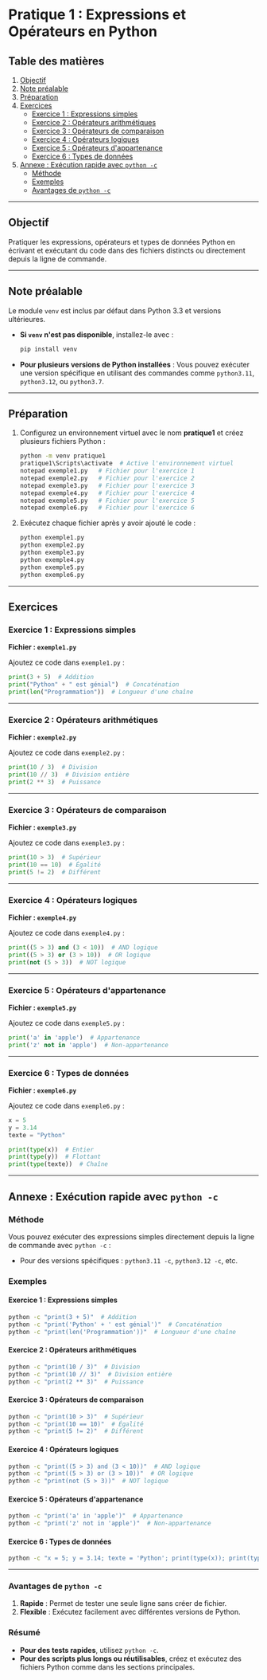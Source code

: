 # Pratique 1 : Expressions et Opérateurs en Python

## Table des matières

1. [Objectif](#objectif)
2. [Note préalable](#note-préalable)
3. [Préparation](#préparation)
4. [Exercices](#exercices)
   - [Exercice 1 : Expressions simples](#exercice-1--expressions-simples)
   - [Exercice 2 : Opérateurs arithmétiques](#exercice-2--opérateurs-arithmétiques)
   - [Exercice 3 : Opérateurs de comparaison](#exercice-3--opérateurs-de-comparaison)
   - [Exercice 4 : Opérateurs logiques](#exercice-4--opérateurs-logiques)
   - [Exercice 5 : Opérateurs d'appartenance](#exercice-5--opérateurs-dappartenance)
   - [Exercice 6 : Types de données](#exercice-6--types-de-données)
5. [Annexe : Exécution rapide avec `python -c`](#annexe--exécution-rapide-avec-python--c)
   - [Méthode](#méthode)
   - [Exemples](#exemples)
   - [Avantages de `python -c`](#avantages-de-python--c)

---

## Objectif
Pratiquer les expressions, opérateurs et types de données Python en écrivant et exécutant du code dans des fichiers distincts ou directement depuis la ligne de commande.

---

## Note préalable
Le module `venv` est inclus par défaut dans Python 3.3 et versions ultérieures.  
- **Si `venv` n'est pas disponible**, installez-le avec :
  ```bash
  pip install venv
  ```

- **Pour plusieurs versions de Python installées** : Vous pouvez exécuter une version spécifique en utilisant des commandes comme `python3.11`, `python3.12`, ou `python3.7`.

---

## Préparation
1. Configurez un environnement virtuel avec le nom **pratique1** et créez plusieurs fichiers Python :
   ```bash
   python -m venv pratique1
   pratique1\Scripts\activate  # Active l'environnement virtuel
   notepad exemple1.py   # Fichier pour l'exercice 1
   notepad exemple2.py   # Fichier pour l'exercice 2
   notepad exemple3.py   # Fichier pour l'exercice 3
   notepad exemple4.py   # Fichier pour l'exercice 4
   notepad exemple5.py   # Fichier pour l'exercice 5
   notepad exemple6.py   # Fichier pour l'exercice 6
   ```

2. Exécutez chaque fichier après y avoir ajouté le code :
   ```bash
   python exemple1.py
   python exemple2.py
   python exemple3.py
   python exemple4.py
   python exemple5.py
   python exemple6.py
   ```

---

## Exercices

### Exercice 1 : Expressions simples
**Fichier : `exemple1.py`**

Ajoutez ce code dans `exemple1.py` :
```python
print(3 + 5)  # Addition
print("Python" + " est génial")  # Concaténation
print(len("Programmation"))  # Longueur d'une chaîne
```

---

### Exercice 2 : Opérateurs arithmétiques
**Fichier : `exemple2.py`**

Ajoutez ce code dans `exemple2.py` :
```python
print(10 / 3)  # Division
print(10 // 3)  # Division entière
print(2 ** 3)  # Puissance
```

---

### Exercice 3 : Opérateurs de comparaison
**Fichier : `exemple3.py`**

Ajoutez ce code dans `exemple3.py` :
```python
print(10 > 3)  # Supérieur
print(10 == 10)  # Égalité
print(5 != 2)  # Différent
```

---

### Exercice 4 : Opérateurs logiques
**Fichier : `exemple4.py`**

Ajoutez ce code dans `exemple4.py` :
```python
print((5 > 3) and (3 < 10))  # AND logique
print((5 > 3) or (3 > 10))  # OR logique
print(not (5 > 3))  # NOT logique
```

---

### Exercice 5 : Opérateurs d'appartenance
**Fichier : `exemple5.py`**

Ajoutez ce code dans `exemple5.py` :
```python
print('a' in 'apple')  # Appartenance
print('z' not in 'apple')  # Non-appartenance
```

---

### Exercice 6 : Types de données
**Fichier : `exemple6.py`**

Ajoutez ce code dans `exemple6.py` :
```python
x = 5
y = 3.14
texte = "Python"

print(type(x))  # Entier
print(type(y))  # Flottant
print(type(texte))  # Chaîne
```

---

## Annexe : Exécution rapide avec `python -c`

### Méthode
Vous pouvez exécuter des expressions simples directement depuis la ligne de commande avec `python -c` :
- Pour des versions spécifiques : `python3.11 -c`, `python3.12 -c`, etc.

### Exemples

#### Exercice 1 : Expressions simples
```bash
python -c "print(3 + 5)"  # Addition
python -c "print('Python' + ' est génial')"  # Concaténation
python -c "print(len('Programmation'))"  # Longueur d'une chaîne
```

#### Exercice 2 : Opérateurs arithmétiques
```bash
python -c "print(10 / 3)"  # Division
python -c "print(10 // 3)"  # Division entière
python -c "print(2 ** 3)"  # Puissance
```

#### Exercice 3 : Opérateurs de comparaison
```bash
python -c "print(10 > 3)"  # Supérieur
python -c "print(10 == 10)"  # Égalité
python -c "print(5 != 2)"  # Différent
```

#### Exercice 4 : Opérateurs logiques
```bash
python -c "print((5 > 3) and (3 < 10))"  # AND logique
python -c "print((5 > 3) or (3 > 10))"  # OR logique
python -c "print(not (5 > 3))"  # NOT logique
```

#### Exercice 5 : Opérateurs d'appartenance
```bash
python -c "print('a' in 'apple')"  # Appartenance
python -c "print('z' not in 'apple')"  # Non-appartenance
```

#### Exercice 6 : Types de données
```bash
python -c "x = 5; y = 3.14; texte = 'Python'; print(type(x)); print(type(y)); print(type(texte))"
```

---

### Avantages de `python -c`
1. **Rapide** : Permet de tester une seule ligne sans créer de fichier.
2. **Flexible** : Exécutez facilement avec différentes versions de Python.

### Résumé
- **Pour des tests rapides**, utilisez `python -c`.
- **Pour des scripts plus longs ou réutilisables**, créez et exécutez des fichiers Python comme dans les sections principales.
